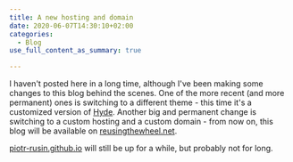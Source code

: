 ```yaml
---
title: A new hosting and domain
date: 2020-06-07T14:30:10+02:00
categories:
  - Blog
use_full_content_as_summary: true

---
```

I haven't posted here in a long time, although I've been making some changes to this blog behind the scenes. One of the more recent (and more permanent) ones is switching to a different theme - this time it's a customized version of [Hyde][1]. Another big and permanent change is switching to a custom hosting and a custom domain - from now on, this blog will be available on [reusingthewheel.net][2].

[piotr-rusin.github.io][3] will still be up for a while, but probably not for long.

[1]: https://themes.gohugo.io/hyde/
[2]: https://reusingthewheel.net
[3]: https://piotr-rusin.github.io/